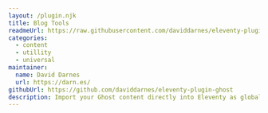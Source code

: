```yaml
---
layout: /plugin.njk
title: Blog Tools
readmeUrl: https://raw.githubusercontent.com/daviddarnes/eleventy-plugin-ghost/main/README.md
categories:
  - content
  - utillity
  - universal
maintainer:
  name: David Darnes
  url: https://darn.es/
githubUrl: https://github.com/daviddarnes/eleventy-plugin-ghost
description: Import your Ghost content directly into Eleventy as global data. Compatible with Eleventy v1.0.0 and above.
---
```

